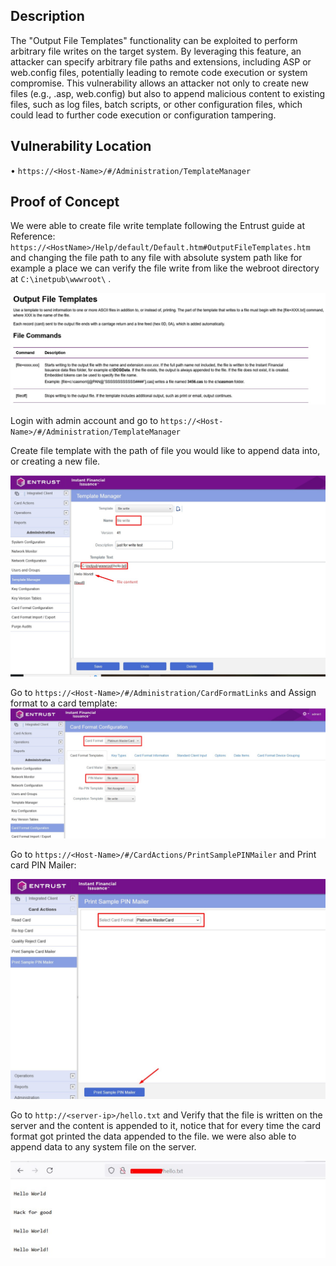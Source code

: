 ## Description

The "Output File Templates" functionality can be exploited to perform arbitrary file writes on the target system. By leveraging this feature, an attacker can specify arbitrary file paths and extensions, including ASP or web.config files, potentially leading to remote code execution or system compromise. This vulnerability allows an attacker not only to create new files (e.g., .asp, web.config) but also to append malicious content to existing files, such as log files, batch scripts, or other configuration files, which could lead to further code execution or configuration tampering.

## Vulnerability Location 
 
•	`https://<Host-Name>/#/Administration/TemplateManager`

## Proof of Concept

We were able to create file write template following the Entrust guide at Reference: `https://<HostName>/Help/default/Default.htm#OutputFileTemplates.htm` and changing the file path to any file with absolute system path like for example a place we can verify the file write from like the webroot directory at `C:\inetpub\wwwroot\` .

![](./images/Pasted%20image%2020250809015339.png)

Login with admin account and go to `https://<Host-Name>/#/Administration/TemplateManager`

Create file template with the path of file you would like to append data into, or creating a new file.

![](./images/Pasted%20image%2020250809015351.png)

Go to `https://<Host-Name>/#/Administration/CardFormatLinks` and Assign format to a card template:
![](./images/Pasted%20image%2020250809015402.png)

Go to `https://<Host-Name>/#/CardActions/PrintSamplePINMailer` and Print card PIN Mailer:

![](./images/Pasted%20image%2020250809015412.png)

Go to `http://<server-ip>/hello.txt` and Verify that the file is written on the server and the content is appended to it, notice that for every time the card format got printed the data appended to the file. we were also able to append data to any system file on the server.

![](./images/Pasted%20image%2020250809015427.png)
